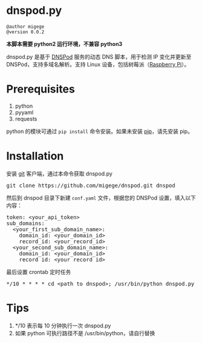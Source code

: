# dnspod.py

```
@author migege
@version 0.0.2
```
**本脚本需要 python2 运行环境，不兼容 python3**

dnspod.py 是基于 [DNSPod](http://www.dnspod.cn/docs/records.html#dns) 服务的动态 DNS 脚本，用于检测 IP 变化并更新至 DNSPod，支持多域名解析。支持 Linux 设备，包括树莓派（[Raspberry Pi](https://www.raspberrypi.org/)）。

# Prerequisites

1. python
1. pyyaml
1. requests

python 的模块可通过 ```pip install``` 命令安装。如果未安装 [pip](https://pip.pypa.io/)，请先安装 pip。

# Installation

安装 [git](https://git-scm.com/) 客户端，通过本命令获取 dnspod.py

<pre>
git clone https://github.com/migege/dnspod.git dnspod
</pre>

然后到 dnspod 目录下新建 ```conf.yaml``` 文件，根据您的 DNSPod 设置，填入以下内容：

<pre>
token: &lt;your_api_token&gt;
sub_domains:
  &lt;your_first_sub_domain_name&gt;:
    domain_id: &lt;your_domain_id&gt;
    record_id: &lt;your_record_id&gt;
  &lt;your_second_sub_domain_name&gt;:
    domain_id: &lt;your_domain_id&gt;
    record_id: &lt;your_record_id&gt;
</pre>

最后设置 crontab 定时任务

<pre>
*/10 * * * * cd &lt;path_to_dnspod&gt;; /usr/bin/python dnspod.py conf.yaml &gt; /dev/null 2&gt;&1 &
</pre>

# Tips

1. */10 表示每 10 分钟执行一次 dnspod.py
1. 如果 python 可执行路径不是 /usr/bin/python，请自行替换

